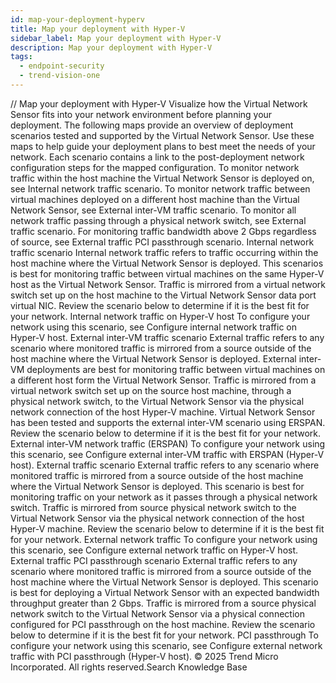 ```yaml
---
id: map-your-deployment-hyperv
title: Map your deployment with Hyper-V
sidebar_label: Map your deployment with Hyper-V
description: Map your deployment with Hyper-V
tags:
  - endpoint-security
  - trend-vision-one
---
```


/*<![CDATA[*/ $('#title').html($('meta[name=map-description]').attr('content')); /*]]>*/ Map your deployment with Hyper-V Visualize how the Virtual Network Sensor fits into your network environment before planning your deployment. The following maps provide an overview of deployment scenarios tested and supported by the Virtual Network Sensor. Use these maps to help guide your deployment plans to best meet the needs of your network. Each scenario contains a link to the post-deployment network configuration steps for the mapped configuration. To monitor network traffic within the host machine the Virtual Network Sensor is deployed on, see Internal network traffic scenario. To monitor network traffic between virtual machines deployed on a different host machine than the Virtual Network Sensor, see External inter-VM traffic scenario. To monitor all network traffic passing through a physical network switch, see External traffic scenario. For monitoring traffic bandwidth above 2 Gbps regardless of source, see External traffic PCI passthrough scenario. Internal network traffic scenario Internal network traffic refers to traffic occurring within the host machine where the Virtual Network Sensor is deployed. This scenarios is best for monitoring traffic between virtual machines on the same Hyper-V host as the Virtual Network Sensor. Traffic is mirrored from a virtual network switch set up on the host machine to the Virtual Network Sensor data port virtual NIC. Review the scenario below to determine if it is the best fit for your network. Internal network traffic on Hyper-V host To configure your network using this scenario, see Configure internal network traffic on Hyper-V host. External inter-VM traffic scenario External traffic refers to any scenario where monitored traffic is mirrored from a source outside of the host machine where the Virtual Network Sensor is deployed. External inter-VM deployments are best for monitoring traffic between virtual machines on a different host form the Virtual Network Sensor. Traffic is mirrored from a virtual network switch set up on the source host machine, through a physical network switch, to the Virtual Network Sensor via the physical network connection of the host Hyper-V machine. Virtual Network Sensor has been tested and supports the external inter-VM scenario using ERSPAN. Review the scenario below to determine if it is the best fit for your network. External inter-VM network traffic (ERSPAN) To configure your network using this scenario, see Configure external inter-VM traffic with ERSPAN (Hyper-V host). External traffic scenario External traffic refers to any scenario where monitored traffic is mirrored from a source outside of the host machine where the Virtual Network Sensor is deployed. This scenario is best for monitoring traffic on your network as it passes through a physical network switch. Traffic is mirrored from source physical network switch to the Virtual Network Sensor via the physical network connection of the host Hyper-V machine. Review the scenario below to determine if it is the best fit for your network. External network traffic To configure your network using this scenario, see Configure external network traffic on Hyper-V host. External traffic PCI passthrough scenario External traffic refers to any scenario where monitored traffic is mirrored from a source outside of the host machine where the Virtual Network Sensor is deployed. This scenario is best for deploying a Virtual Network Sensor with an expected bandwidth throughput greater than 2 Gbps. Traffic is mirrored from a source physical network switch to the Virtual Network Sensor via a physical connection configured for PCI passthrough on the host machine. Review the scenario below to determine if it is the best fit for your network. PCI passthrough To configure your network using this scenario, see Configure external network traffic with PCI passthrough (Hyper-V host). © 2025 Trend Micro Incorporated. All rights reserved.Search Knowledge Base